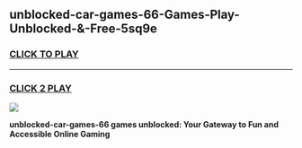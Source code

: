 
## unblocked-car-games-66-Games-Play-Unblocked-&-Free-5sq9e
<h3>
<a href="https://premium76.site?title=unblocked-car-games-66&ref=24A">CLICK TO PLAY</a></h3>
<hr>

<h3>
<a href="https://premium76.site?title=unblocked-car-games-66&ref=24A">CLICK 2 PLAY</a>
  
</h3>

<a href="https://premium76.site?title=unblocked-car-games-66&ref=24A"><img src="https://clearcache.store/games.png"></a>


**unblocked-car-games-66 games unblocked: Your Gateway to Fun and Accessible Online Gaming**
